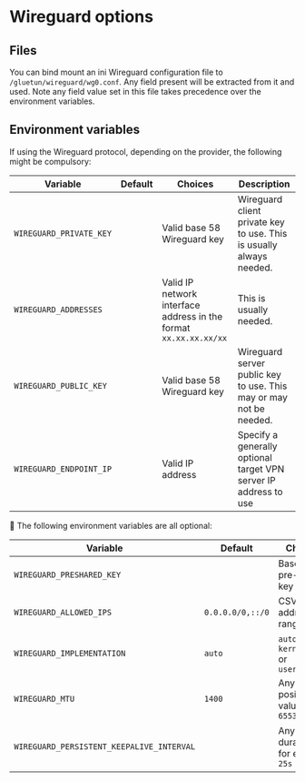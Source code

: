 # Wireguard options

## Files

You can bind mount an ini Wireguard configuration file to `/gluetun/wireguard/wg0.conf`.
Any field present will be extracted from it and used.
Note any field value set in this file takes precedence over the environment variables.

## Environment variables

If using the Wireguard protocol, depending on the provider, the following might be compulsory:

| Variable | Default | Choices | Description |
| --- | --- | --- | --- |
| `WIREGUARD_PRIVATE_KEY` | | Valid base 58 Wireguard key | Wireguard client private key to use. This is usually always needed. |
| `WIREGUARD_ADDRESSES` | | Valid IP network interface address in the format `xx.xx.xx.xx/xx` | This is usually needed. |
| `WIREGUARD_PUBLIC_KEY` | | Valid base 58 Wireguard key | Wireguard server public key to use. This may or may not be needed. |
| `WIREGUARD_ENDPOINT_IP` |  | Valid IP address | Specify a generally optional target VPN server IP address to use |

💁 The following environment variables are all optional:

| Variable | Default | Choices | Description |
| --- | --- | --- | --- |
| `WIREGUARD_PRESHARED_KEY` | | Base64 pre-shared key | Wireguard pre-shared key |
| `WIREGUARD_ALLOWED_IPS` | `0.0.0.0/0,::/0` | CSV of IP address ranges | Wireguard peer allowed ips |
| `WIREGUARD_IMPLEMENTATION` | `auto` | `auto`, `kernelspace` or `userspace` | Wireguard implementation to use |
| `WIREGUARD_MTU` | `1400` | Any positive value up to `65535` | Wireguard MTU |
| `WIREGUARD_PERSISTENT_KEEPALIVE_INTERVAL` | | Any duration, for example `25s` | Wireguard persistent keepalive interval |
